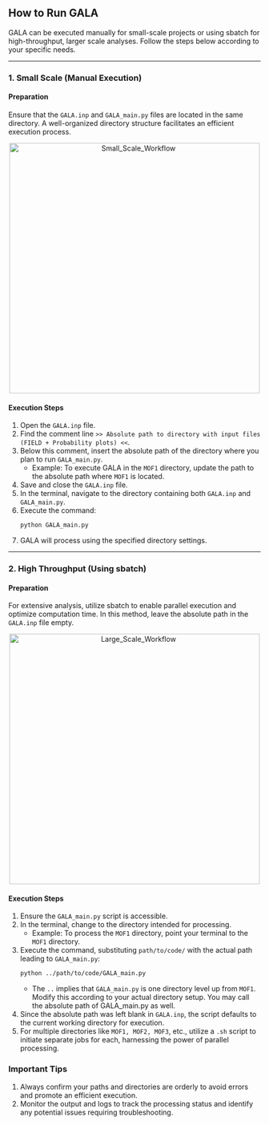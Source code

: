 ## How to Run GALA

GALA can be executed manually for small-scale projects or using sbatch for high-throughput, larger scale analyses. Follow the steps below according to your specific needs.

---

### 1. Small Scale (Manual Execution)

#### Preparation
Ensure that the `GALA.inp` and `GALA_main.py` files are located in the same directory. A well-organized directory structure facilitates an efficient execution process.

<p align="center">
  <img src="https://github.com/uowoolab/GALA2/blob/main/Images/Small_Scalle_light.svg" alt="Small_Scale_Workflow" width="500"/>
</p>

#### Execution Steps
1. Open the `GALA.inp` file.
2. Find the comment line `>> Absolute path to directory with input files (FIELD + Probability plots) <<`.
3. Below this comment, insert the absolute path of the directory where you plan to run `GALA_main.py`.
   - Example: To execute GALA in the `MOF1` directory, update the path to the absolute path where `MOF1` is located.
4. Save and close the `GALA.inp` file.
5. In the terminal, navigate to the directory containing both `GALA.inp` and `GALA_main.py`.
6. Execute the command:
   ```bash
   python GALA_main.py
   ```
7. GALA will process using the specified directory settings.

---

### 2. High Throughput (Using sbatch)

#### Preparation
For extensive analysis, utilize sbatch to enable parallel execution and optimize computation time. In this method, leave the absolute path in the `GALA.inp` file empty.

<p align="center">
  <img src="https://github.com/uowoolab/GALA2/blob/main/Images/Large_Scale_light.svg" alt="Large_Scale_Workflow" width="500"/>
</p>

#### Execution Steps
1. Ensure the `GALA_main.py` script is accessible.
2. In the terminal, change to the directory intended for processing.
   - Example: To process the `MOF1` directory, point your terminal to the `MOF1` directory.
3. Execute the command, substituting `path/to/code/` with the actual path leading to `GALA_main.py`:
   ```bash
   python ../path/to/code/GALA_main.py
   ```
   - The `..` implies that `GALA_main.py` is one directory level up from `MOF1`. Modify this according to your actual directory setup. You may call the absolute path of GALA_main.py as well.
4. Since the absolute path was left blank in `GALA.inp`, the script defaults to the current working directory for execution.
5. For multiple directories like `MOF1, MOF2, MOF3`, etc., utilize a `.sh` script to initiate separate jobs for each, harnessing the power of parallel processing.

### Important Tips
1. Always confirm your paths and directories are orderly to avoid errors and promote an efficient execution.
2. Monitor the output and logs to track the processing status and identify any potential issues requiring troubleshooting.
